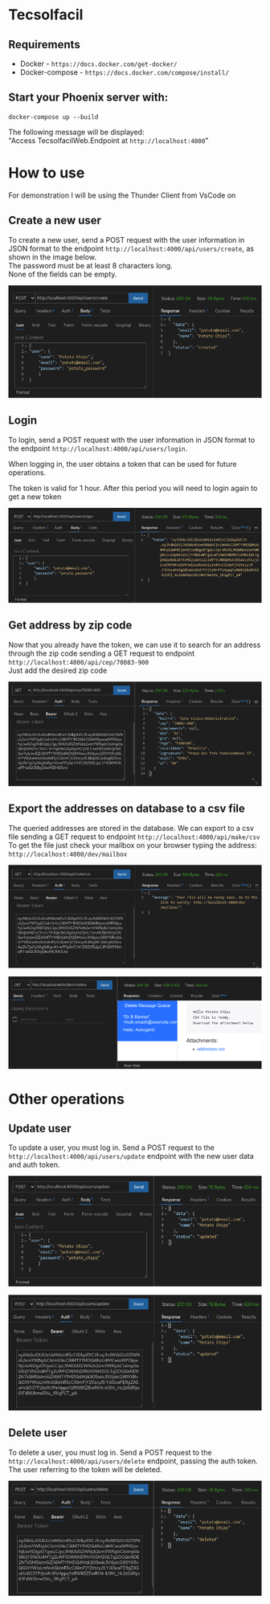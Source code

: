 # Tecsolfacil


## Requirements

  * Docker - `https://docs.docker.com/get-docker/`
  * Docker-compose - `https://docs.docker.com/compose/install/`

## Start your Phoenix server with:
```
docker-compose up --build
```

The following message will be displayed:\
"Access TecsolfacilWeb.Endpoint at `http://localhost:4000`"

# How to use

For demonstration I will be using the Thunder Client from VsCode on 

## Create a new user

To create a new user, send a POST request with the user information in JSON format to the endpoint `http://localhost:4000/api/users/create`, as shown in the image below. \
The password must be at least 8 characters long. \
None of the fields can be empty.

![user_create](/.imgs/user_create.png "Create a new user")


## Login

To login, send a POST request with the user information in JSON format to the endpoint `http://localhost:4000/api/users/login`.

When logging in, the user obtains a token that can be used for future operations.

The token is valid for 1 hour. After this period you will need to login again to get a new token

![user_login](/.imgs/user_login.png "Login")

## Get address by zip code

Now that you already have the token, we can use it to search for an address through the zip code sending a GET request to endpoint `http://localhost:4000/api/cep/70083-900`\
 Just add the desired zip code

![get_address](/.imgs/get_address.png "Get address by zip code")

## Export the addresses on database to a csv file

The queried addresses are stored in the database. We can export to a csv file sending a GET request to endpoint `http://localhost:4000/api/make/csv`\
To get the file just check your mailbox on your browser typing the address: `http://localhost:4000/dev/mailbox`

![make_scv](/.imgs/make_csv.png "Export to csv file")

![mailbox](/.imgs/mailbox.png "Mailbox")

# Other operations

## Update user

To update a user, you must log in.
Send a POST request to the `http://localhost:4000/api/users/update` endpoint with the new user data and auth token.

![mailbox](/.imgs/user_update_body.png "Mailbox")

![mailbox](/.imgs/user_update_token.png "Mailbox")

## Delete user

To delete a user, you must log in.
Send a POST request to the `http://localhost:4000/api/users/delete` endpoint, passing the auth token. The user referring to the token will be deleted.

![mailbox](/.imgs/user_delete.png "Mailbox")
